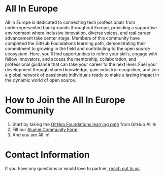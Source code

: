 # All In Europe

All In Europe is dedicated to connecting tech professionals from underrepresented backgrounds throughout Europe, providing a supportive environment where inclusive innovation, diverse voices, and real career advancement take center stage. Members of this community have completed the GitHub Foundations learning path, demonstrating their commitment to growing in the field and contributing to the open source ecosystem. Here, you’ll find opportunities to refine your skills, engage with fellow innovators, and access the mentorship, collaboration, and professional guidance that can take your career to the next level. Fuel your development through shared knowledge, gain industry recognition, and join a global network of passionate individuals ready to make a lasting impact in the dynamic world of open source.

# How to Join the All In Europe Community

1. Start by taking the [GitHub Foundations learning path](https://learn.microsoft.com/en-us/collections/w1nebonx2g64nw) from GitHub All In
2. Fill our [Alumni Community Form](https://docs.google.com/forms/d/e/1FAIpQLSfbMy-v4pEDjBdOhwsSuC2DXeD33wNT8KvfhPLSjJuZcWCImg/viewform)
3. And you are All In!
   
# Contact Information

If you have any questions or would love to partner, [reach out to us](mailto:info@allinopensource.org).
